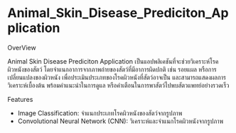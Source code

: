# Animal_Skin_Disease_Prediciton_Application
OverView

Animal Skin Disease Prediciton Application เป็นแอปพลิเคชันที่จะช่วยวิเคราะห์โรคผิวหนังของสัตว์ โดยจำแนกอาการจากภาพถ่ายของสัตว์ที่มีอาการผิดปกติ เช่น รอยแผล หรือการเปลี่ยนแปลงของผิวหนัง เพื่อประเมินประเภทของโรคผิวหนังที่สัตว์อาจเป็น และสามารถแสดงผลการวิเคราะห์เบื้องต้น พร้อมคำแนะนำในการดูแล หรือคำเตือนในการพาสัตว์ไปพบสัตวแพทย์อย่างรวดเร็ว

Features
- Image Classification: จำแนกประเภทโรคผิวหนังของสัตว์จากรูปภาพ
- Convolutional Neural Network (CNN): วิเคราะห์และจำแนกโรคผิวหนังจากรูปภาพ
  
